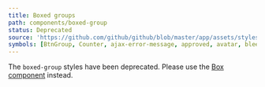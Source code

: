 ```yaml
---
title: Boxed groups
path: components/boxed-group
status: Deprecated
source: 'https://github.com/github/github/blob/master/app/assets/stylesheets/components/boxed-groups.scss'
symbols: [BtnGroup, Counter, ajax-error-message, approved, avatar, bleed-flush, boxed-action, boxed-group, boxed-group-action, boxed-group-breadcrumb, boxed-group-inner, boxed-group-list, boxed-group-standalone, boxed-group-table, boxed-group-warning, btn-sm, compact, compact-options, condensed, dangerzone, dashboard-sidebar, field-with-errors, flush, heading, help, inline-error, markdown-body, octicon, octicon-alert, one-half, rejected, seamless, selected, spinner, standalone, tabnav, tabnav-tab, visible]
---
```


The `boxed-group` styles have been deprecated. Please use the [Box component](/css/components/box) instead.
